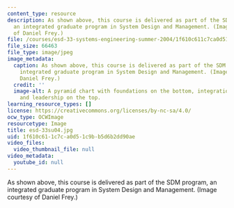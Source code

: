 ```yaml
---
content_type: resource
description: As shown above, this course is delivered as part of the SDM program,
  an integrated graduate program in System Design and Management. (Image courtesy
  of Daniel Frey.)
file: /courses/esd-33-systems-engineering-summer-2004/1f610c611c7ca0d51c9bb5d6b2dd90ae_esd-33su04.jpg
file_size: 66463
file_type: image/jpeg
image_metadata:
  caption: As shown above, this course is delivered as part of the SDM program, an
    integrated graduate program in System Design and Management. (Image courtesy of
    Daniel Frey.)
  credit: ''
  image-alt: A pyramid chart with foundations on the bottom, integration in the middle,
    and leadership on the top.
learning_resource_types: []
license: https://creativecommons.org/licenses/by-nc-sa/4.0/
ocw_type: OCWImage
resourcetype: Image
title: esd-33su04.jpg
uid: 1f610c61-1c7c-a0d5-1c9b-b5d6b2dd90ae
video_files:
  video_thumbnail_file: null
video_metadata:
  youtube_id: null
---
```

As shown above, this course is delivered as part of the SDM program, an integrated graduate program in System Design and Management. (Image courtesy of Daniel Frey.)